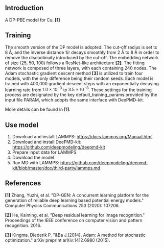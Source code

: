 ## Introduction
A DP-PBE model for Cu. **[1]**


## Training
The smooth version of the DP model is adopted. The cut-off radius is set to 8 Å, and the inverse distance 1/r decays smoothly from 2 Å to 8 Å in order to remove the discontinuity introduced by the cut-off. The embedding network of size (25, 50, 100) follows a ResNet-like architecture **[2]**. The fitting network is composed of three layers, with each containing 240 nodes. The Adam stochastic gradient descent method **[3]** is utilized to train four models, with the only difference being their random seeds. Each model is trained with 400,000 gradient descent steps with an exponentially decaying learning rate from $1.0×10^{−3}$ to $3.5×10^{−8}$. These settings for the training process are designated by the key default_training_params provided by the input file PARAM, which adopts the same interface with DeePMD-kit.

More details can be found in **[1]**.


## Use model
1. Download and install LAMMPS: https://docs.lammps.org/Manual.html
2. Download and install DeePMD-kit: https://github.com/deepmodeling/deepmd-kit
3. Prepare input data for LAMMPS
4. Download the model
5. Run MD with LAMMPS: https://github.com/deepmodeling/deepmd-kit/blob/master/doc/third-party/lammps.md


## References
**[1]** Zhang, Yuzhi, et al. "DP-GEN: A concurrent learning platform for the generation of reliable deep learning based potential energy models." Computer Physics Communications 253 (2020): 107206.

**[2]** He, Kaiming, et al. "Deep residual learning for image recognition." Proceedings of the IEEE conference on computer vision and pattern recognition. 2016.

**[3]** Kingma, Diederik P. "&Ba J.(2014). Adam: A method for stochastic optimization." arXiv preprint arXiv:1412.6980 (2015).


